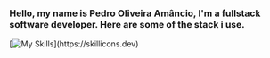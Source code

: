 ### Hello, my name is Pedro Oliveira Amâncio, I'm a fullstack software developer. Here are some of the stack i use.
[![My Skills]([https://skillicons.dev/icons?i=js,html,css,wasm](https://skillicons.dev/icons?i=dotnet,java,python,nodejs,nest,angular,react,js,html,css))](https://skillicons.dev)
<!--
**PedroAmancio00/PedroAmancio00** is a ✨ _special_ ✨ repository because its `README.md` (this file) appears on your GitHub profile.

Here are some ideas to get you started:

- 🔭 I’m currently working on ...
- 🌱 I’m currently learning ...
- 👯 I’m looking to collaborate on ...
- 🤔 I’m looking for help with ...
- 💬 Ask me about ...
- 📫 How to reach me: ...
- 😄 Pronouns: ...
- ⚡ Fun fact: ...
-->

